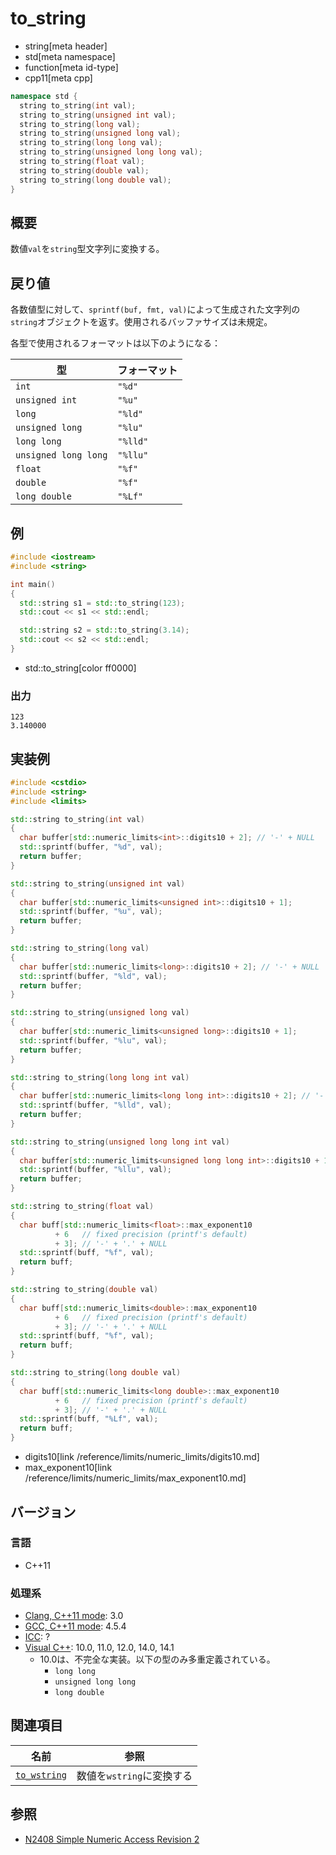 # to_string
* string[meta header]
* std[meta namespace]
* function[meta id-type]
* cpp11[meta cpp]

```cpp
namespace std {
  string to_string(int val);
  string to_string(unsigned int val);
  string to_string(long val);
  string to_string(unsigned long val);
  string to_string(long long val);
  string to_string(unsigned long long val);
  string to_string(float val);
  string to_string(double val);
  string to_string(long double val);
}
```

## 概要
数値`val`を`string`型文字列に変換する。


## 戻り値
各数値型に対して、`sprintf(buf, fmt, val)`によって生成された文字列の`string`オブジェクトを返す。使用されるバッファサイズは未規定。

各型で使用されるフォーマットは以下のようになる：

| 型                   | フォーマット |
|----------------------|--------------|
| `int`                | `"%d"`       |
| `unsigned int`       | `"%u"`       |
| `long`               | `"%ld"`      |
| `unsigned long`      | `"%lu"`      |
| `long long`          | `"%lld"`     |
| `unsigned long long` | `"%llu"`     |
| `float`              | `"%f"`       |
| `double`             | `"%f"`       |
| `long double`        | `"%Lf"`      |


## 例
```cpp
#include <iostream>
#include <string>

int main()
{
  std::string s1 = std::to_string(123);
  std::cout << s1 << std::endl;

  std::string s2 = std::to_string(3.14);
  std::cout << s2 << std::endl;
}
```
* std::to_string[color ff0000]

### 出力
```
123
3.140000
```

## 実装例
```cpp
#include <cstdio>
#include <string>
#include <limits>

std::string to_string(int val)
{
  char buffer[std::numeric_limits<int>::digits10 + 2]; // '-' + NULL
  std::sprintf(buffer, "%d", val);
  return buffer;
}

std::string to_string(unsigned int val)
{
  char buffer[std::numeric_limits<unsigned int>::digits10 + 1];
  std::sprintf(buffer, "%u", val);
  return buffer;
}

std::string to_string(long val)
{
  char buffer[std::numeric_limits<long>::digits10 + 2]; // '-' + NULL
  std::sprintf(buffer, "%ld", val);
  return buffer;
}

std::string to_string(unsigned long val)
{
  char buffer[std::numeric_limits<unsigned long>::digits10 + 1];
  std::sprintf(buffer, "%lu", val);
  return buffer;
}

std::string to_string(long long int val)
{
  char buffer[std::numeric_limits<long long int>::digits10 + 2]; // '-' + NULL
  std::sprintf(buffer, "%lld", val);
  return buffer;
}

std::string to_string(unsigned long long int val)
{
  char buffer[std::numeric_limits<unsigned long long int>::digits10 + 1];
  std::sprintf(buffer, "%llu", val);
  return buffer;
}

std::string to_string(float val)
{
  char buff[std::numeric_limits<float>::max_exponent10
          + 6   // fixed precision (printf's default)
          + 3]; // '-' + '.' + NULL
  std::sprintf(buff, "%f", val);
  return buff;
}

std::string to_string(double val)
{
  char buff[std::numeric_limits<double>::max_exponent10
          + 6   // fixed precision (printf's default)
          + 3]; // '-' + '.' + NULL
  std::sprintf(buff, "%f", val);
  return buff;
}

std::string to_string(long double val)
{
  char buff[std::numeric_limits<long double>::max_exponent10
          + 6   // fixed precision (printf's default)
          + 3]; // '-' + '.' + NULL
  std::sprintf(buff, "%Lf", val);
  return buff;
}
```
* digits10[link /reference/limits/numeric_limits/digits10.md]
* max_exponent10[link /reference/limits/numeric_limits/max_exponent10.md]

## バージョン
### 言語
- C++11

### 処理系
- [Clang, C++11 mode](/implementation.md#clang): 3.0
- [GCC, C++11 mode](/implementation.md#gcc): 4.5.4
- [ICC](/implementation.md#icc): ?
- [Visual C++](/implementation.md#visual_cpp): 10.0, 11.0, 12.0, 14.0, 14.1
	- 10.0は、不完全な実装。以下の型のみ多重定義されている。
		- `long long`
		- `unsigned long long`
		- `long double`


## 関連項目

| 名前                            | 参照                      |
|---------------------------------|---------------------------|
| [`to_wstring`](to_wstring.md) | 数値を`wstring`に変換する |


## 参照
- [N2408 Simple Numeric Access Revision 2](http://www.open-std.org/jtc1/sc22/wg21/docs/papers/2007/n2408.html)


